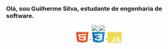 ### Olá, sou Guilherme Silva, estudante de engenharia de software.

<div align="center">
  <a href="https://github.com/guime33">
  <img height="180em" src="https://github-readme-stats.vercel.app/api?username=guime33&show_icons=true&theme=dark&include_all_commits=true&count_private=true"/>
  <img height="180em" src="https://github-readme-stats.vercel.app/api/top-langs/?username=guime33&layout=compact&langs_count=7&theme=dark"/>
</div>
  <div align="center">
    <img align="center" alt="guime33-HTML" height="30" width="40" src="https://raw.githubusercontent.com/devicons/devicon/master/icons/html5/html5-original.svg">
    <img align="center" alt="guime33-CSS" height="30" width="40" src="https://raw.githubusercontent.com/devicons/devicon/master/icons/css3/css3-original.svg">
    <img align="center" alt="guime33-Js" height="30" width="40" src="https://raw.githubusercontent.com/devicons/devicon/master/icons/javascript/javascript-plain.svg">
  </div>
